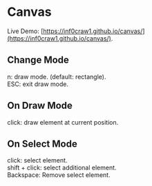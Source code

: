 # Canvas
Live Demo: [https://inf0craw1.github.io/canvas/](https://inf0craw1.github.io/canvas/).

## Change Mode
n: draw mode. (default: rectangle).  
ESC: exit draw mode.  

## On Draw Mode
click: draw element at current position.  

## On Select Mode
click: select element.  
shift + click: select additional element.  
Backspace: Remove select element.  
